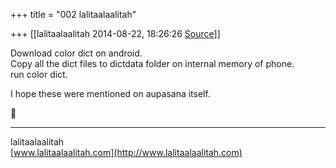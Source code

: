 +++
title = "002 lalitaalaalitah"

+++
[[lalitaalaalitah	2014-08-22, 18:26:26 [Source](https://groups.google.com/g/samskrita/c/GLFZVXeNmMA)]]



Download color dict on android.  
Copy all the dict files to dictdata folder on internal memory of phone.  
run color dict.  
  
I hope these were mentioned on aupasana itself.



-----  
lalitaalaalitah  
[www.lalitaalaalitah.com](http://www.lalitaalaalitah.com)

